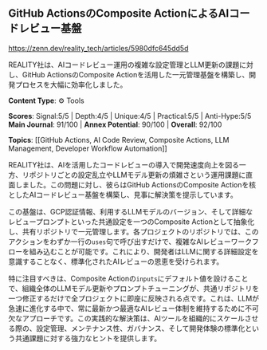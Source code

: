 ## GitHub ActionsのComposite ActionによるAIコードレビュー基盤

https://zenn.dev/reality_tech/articles/5980dfc645dd5d

REALITY社は、AIコードレビュー運用の複雑な設定管理とLLM更新の課題に対し、GitHub ActionsのComposite Actionを活用した一元管理基盤を構築し、開発プロセスを大幅に効率化しました。

**Content Type**: ⚙️ Tools

**Scores**: Signal:5/5 | Depth:4/5 | Unique:4/5 | Practical:5/5 | Anti-Hype:5/5
**Main Journal**: 91/100 | **Annex Potential**: 90/100 | **Overall**: 92/100

**Topics**: [[GitHub Actions, AI Code Review, Composite Actions, LLM Management, Developer Workflow Automation]]

REALITY社は、AIを活用したコードレビューの導入で開発速度向上を図る一方、リポジトリごとの設定乱立やLLMモデル更新の煩雑さという運用課題に直面しました。この問題に対し、彼らはGitHub ActionsのComposite Actionを核としたAIコードレビュー基盤を構築し、見事に解決策を提示しています。

この基盤は、GCP認証情報、利用するLLMモデルのバージョン、そして詳細なレビュープロンプトといった共通設定を一つのComposite Actionとして抽象化し、共有リポジトリで一元管理します。各プロジェクトのリポジトリでは、このアクションをわずか一行の`uses`句で呼び出すだけで、複雑なAIレビューワークフローを組み込むことが可能です。これにより、開発者はLLMに関する詳細設定を意識することなく、標準化されたAIレビューの恩恵を受けられます。

特に注目すべきは、Composite Actionの`inputs`にデフォルト値を設けることで、組織全体のLLMモデル更新やプロンプトチューニングが、共通リポジトリを一つ修正するだけで全プロジェクトに即座に反映される点です。これは、LLMが急速に進化する中で、常に最新かつ最適なAIレビュー体制を維持するために不可欠なアプローチです。この実践的な解決策は、AIツールを組織的にスケールさせる際の、設定管理、メンテナンス性、ガバナンス、そして開発体験の標準化という共通課題に対する強力なヒントを提供します。